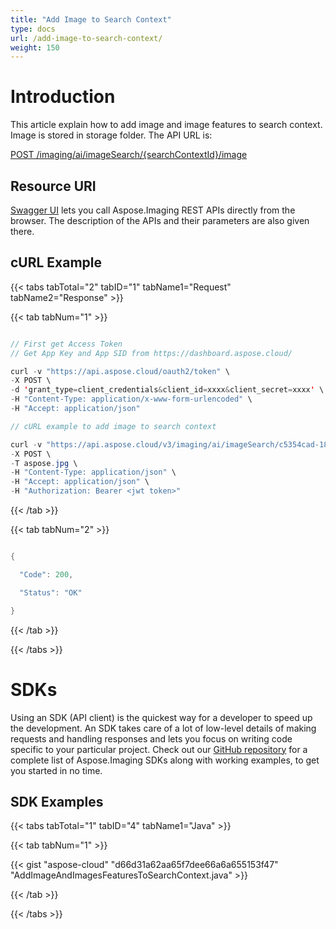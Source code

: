 ```yaml
---
title: "Add Image to Search Context"
type: docs
url: /add-image-to-search-context/
weight: 150
---
```


# **Introduction**
This article explain how to add image and image features to search context. Image is stored in storage folder. The API URL is:

[POST /imaging/ai/imageSearch/{searchContextId}/image](https://apireference.aspose.cloud/imaging/#/SearchContextImages/AddSearchImage)
## **Resource URI**
[Swagger UI](https://apireference.aspose.cloud/imaging/#/SearchContextImages/AddSearchImage) lets you call Aspose.Imaging REST APIs directly from the browser. The description of the APIs and their parameters are also given there.
## **cURL Example**
{{< tabs tabTotal="2" tabID="1" tabName1="Request" tabName2="Response" >}}

{{< tab tabNum="1" >}}

```java

// First get Access Token
// Get App Key and App SID from https://dashboard.aspose.cloud/

curl -v "https://api.aspose.cloud/oauth2/token" \
-X POST \
-d 'grant_type=client_credentials&client_id=xxxx&client_secret=xxxx' \
-H "Content-Type: application/x-www-form-urlencoded" \
-H "Accept: application/json"

// cURL example to add image to search context

curl -v "https://api.aspose.cloud/v3/imaging/ai/imageSearch/c5354cad-18c1-4af4-9444-69b23d891c67/image?imageId=aspose.jpg" \
-X POST \
-T aspose.jpg \
-H "Content-Type: application/json" \
-H "Accept: application/json" \
-H "Authorization: Bearer <jwt token>"

```

{{< /tab >}}

{{< tab tabNum="2" >}}

```java

{

  "Code": 200,

  "Status": "OK"

}

```

{{< /tab >}}

{{< /tabs >}}
# **SDKs**
Using an SDK (API client) is the quickest way for a developer to speed up the development. An SDK takes care of a lot of low-level details of making requests and handling responses and lets you focus on writing code specific to your particular project. Check out our [GitHub repository](https://github.com/aspose-imaging-cloud) for a complete list of Aspose.Imaging SDKs along with working examples, to get you started in no time.
## **SDK Examples**
{{< tabs tabTotal="1" tabID="4" tabName1="Java" >}}

{{< tab tabNum="1" >}}

{{< gist "aspose-cloud" "d66d31a62aa65f7dee66a6a655153f47" "AddImageAndImagesFeaturesToSearchContext.java" >}}

{{< /tab >}}

{{< /tabs >}}
